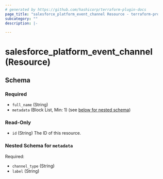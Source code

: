 ```yaml
---
# generated by https://github.com/hashicorp/terraform-plugin-docs
page_title: "salesforce_platform_event_channel Resource - terraform-provider-salesforce"
subcategory: ""
description: |-
  
---
```


# salesforce_platform_event_channel (Resource)





<!-- schema generated by tfplugindocs -->
## Schema

### Required

- `full_name` (String)
- `metadata` (Block List, Min: 1) (see [below for nested schema](#nestedblock--metadata))

### Read-Only

- `id` (String) The ID of this resource.

<a id="nestedblock--metadata"></a>
### Nested Schema for `metadata`

Required:

- `channel_type` (String)
- `label` (String)
